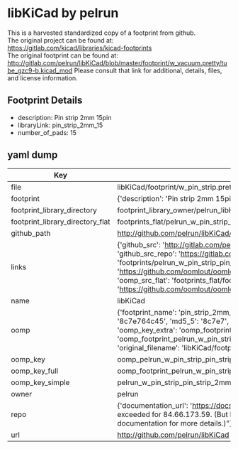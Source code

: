 # libKiCad by pelrun  
This is a harvested standardized copy of a footprint from github.  
The original project can be found at:  
https://gitlab.com/kicad/libraries/kicad-footprints  
The original footprint can be found at:
http://gitlab.com/pelrun/libKiCad/blob/master/footprint/w_vacuum.pretty/tube_gzc9-b.kicad_mod
Please consult that link for additional, details, files, and license information.  
## Footprint Details
* description: Pin strip 2mm 15pin  
* libraryLink: pin_strip_2mm_15  
* number_of_pads: 15  
## yaml dump  
| Key | Value |  
| --- | --- |  
| file | libKiCad/footprint/w_pin_strip.pretty/pin_strip_2mm_15.kicad_mod |  
| footprint | {'description': 'Pin strip 2mm 15pin', 'libraryLink': 'pin_strip_2mm_15', 'number_of_pads': 15} |  
| footprint_library_directory | footprint_library_owner/pelrun_libKiCad |  
| footprint_library_directory_flat | footprints_flat/pelrun_w_pin_strip_pin_strip_2mm_15/working |  
| github_path | http://github.com/pelrun/libKiCad/blob/master/footprint/w_pin_strip.pretty/pin_strip_2mm_15.kicad_mod |  
| links | {'github_src': 'http://gitlab.com/pelrun/libKiCad/blob/master/footprint/w_vacuum.pretty/tube_gzc9-b.kicad_mod', 'github_src_repo': 'https://gitlab.com/kicad/libraries/kicad-footprints', 'oomp_bot': 'footprints/pelrun_w_pin_strip_pin_strip_2mm_15/working', 'oomp_bot_github': 'https://github.com/oomlout/oomlout_oomp_footprint_bot/tree/main/footprints/pelrun_w_pin_strip_pin_strip_2mm_15/working', 'oomp_src_flat': 'footprints_flat/footprints_flat/pelrun_w_pin_strip_pin_strip_2mm_15/working', 'oomp_src_flat_github': 'https://github.com/oomlout/oomlout_oomp_footprint_src/tree/main/footprints_flat/pelrun_w_pin_strip_pin_strip_2mm_15/working'} |  
| name | libKiCad |  
| oomp | {'footprint_name': 'pin_strip_2mm_15', 'library_name': 'w_pin_strip', 'md5': '8c7e764c451ecbf94b8810bf9d9b1a4a', 'md5_10': '8c7e764c45', 'md5_5': '8c7e7', 'md5_6': '8c7e76', 'oomp_key': 'oomp_pelrun_w_pin_strip_pin_strip_2mm_15', 'oomp_key_extra': 'oomp_footprint_pelrun_w_pin_strip_pin_strip_2mm_15', 'oomp_key_full': 'oomp_footprint_pelrun_w_pin_strip_pin_strip_2mm_15_8c7e76', 'oomp_key_simple': 'pelrun_w_pin_strip_pin_strip_2mm_15', 'original_filename': 'libKiCad/footprint/w_pin_strip.pretty/pin_strip_2mm_15.kicad_mod', 'owner_name': 'pelrun'} |  
| oomp_key | oomp_pelrun_w_pin_strip_pin_strip_2mm_15 |  
| oomp_key_full | oomp_footprint_pelrun_w_pin_strip_pin_strip_2mm_15 |  
| oomp_key_simple | pelrun_w_pin_strip_pin_strip_2mm_15 |  
| owner | pelrun |  
| repo | {'documentation_url': 'https://docs.github.com/rest/overview/resources-in-the-rest-api#rate-limiting', 'message': "API rate limit exceeded for 84.66.173.59. (But here's the good news: Authenticated requests get a higher rate limit. Check out the documentation for more details.)"} |  
| url | http://github.com/pelrun/libKiCad |  

